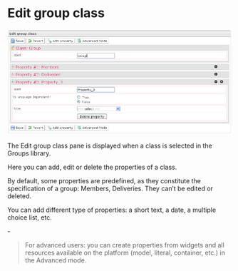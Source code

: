 <!--
parent: 'Manage Groups'
created_at: '2012-04-03 15:27:33'
updated_at: '2013-03-13 13:57:37'
authors:
    - 'Jérôme Bogaerts'
contributors:
    - 'Sophie Doublet'
tags:
    - 'Manage Groups'
-->

Edit group class
================

![](../resources/groups-editclass.png)

The Edit group class pane is displayed when a class is selected in the Groups library.

Here you can add, edit or delete the properties of a class.

By default, some properties are predefined, as they constitute the specification of a group: Members, Deliveries. They can’t be edited or deleted.

You can add different type of properties: a short text, a date, a multiple choice list, etc.

-<br/>
> For advanced users: you can create properties from widgets and all resources available on the platform (model, literal, container, etc.) in the Advanced mode.


